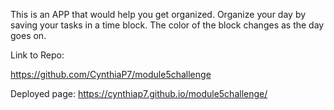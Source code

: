 This is an APP that would help you get organized. Organize your day by saving your tasks in a time block. The color of the block changes as the day goes on.

Link to Repo: 

https://github.com/CynthiaP7/module5challenge

Deployed page:
https://cynthiap7.github.io/module5challenge/


